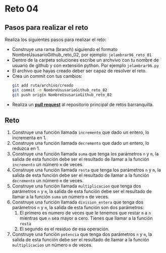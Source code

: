 # Reto 04

## Pasos para realizar el reto

Realiza los siguientes pasos para realizar el reto: 
- Construye una rama (branch) siguiendo el formato NombreUsusarioGithub_reto_02, por ejemplo: `jelambrar96_reto_01`
- Dentro de la carpeta soluciones escribe un archvivo con tu nombre de usuario de github y con extensión python. Por ejemplo `jelambrar96.py`
- El archivo que hayas creado deber ser capaz de resolver el reto. 
- Crea un commit con tus cambios:
    ```bash
    git add ruta/archivo/creado
    git commit -m NombreUsusarioGithub_reto_02
    git push origin NombreUsusarioGithub_reto_02
    ```
- Realiza un [**pull request**](https://docs.github.com/es/pull-requests/collaborating-with-pull-requests/proposing-changes-to-your-work-with-pull-requests/creating-a-pull-request) al repositorio principal de retos barranquilla. 

## Reto

1. Construye una función llamada `incremento` que dado un entero, lo incrementa en 1. 
2. Construye una función llamada `decremento` que dado un entero, lo reduzca en 1.
3. Construye una función llamada `suma` que tenga los parámetros `n` y `m`, la salida de esta función debe ser el resultado de llamar a la función `incremento` un número `m` de veces. 
4. Construye una función llamada `resta` que tenga los parámetros `n` y `m`, la salida de esta función debe ser el resultado de llamar a la función `decremento` un número `m` de veces. 
5. Construye una función llamada `multiplicacion` que tenga dos parámetros `n` y `m`, la salida de esta función debe ser el resultado de llamar a la función `suma` un número `m` de veces.
6.  Construye una función llamada `division_entera` que tenga dos parámetros `n` y `m`, la salida de esta función son dos parámetros: 
    1.  El primero es numero de veces que le tenemos que restar `m` a `n` mientras que `n` sea mayor a cero. Tienes que llamar a la función `resta`
    2.  El segundo es el residuo de esa operación. 
7. Construye una función `potencia` que tenga dos parámetros `n` y `m`, la salida de esta función debe ser el resultado de llamar a la función `multiplicacion` un número `m` de veces.
